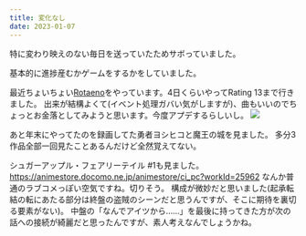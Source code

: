 ```yaml
---
title: 変化なし
date: 2023-01-07
---
```


特に変わり映えのない毎日を送っていたためサボっていました。

基本的に進捗産むかゲームをするかをしていました。

最近ちょいちょい[Rotaeno](https://www.rotaeno.com/ja)をやっています。4日くらいやってRating 13まで行きました。
出来が結構よくて(イベント処理ガバい気がしますが)、曲もいいのでちょっとお金落としてみようと思います。今度アプデするらしいし。
![](https://i.gyazo.com/9bd682883065a3c5876dc99758a1edd0.png)

あと年末にやってたのを録画してた勇者ヨシヒコと魔王の城を見ました。
多分3作品全部一回見たことあるんだけど全然覚えてない。

シュガーアップル・フェアリーテイル #1も見ました。
<https://animestore.docomo.ne.jp/animestore/ci_pc?workId=25962>
なんか普通のラブコメっぽい空気ですね。切りそう。
構成が微妙だと思いました(起承転結の転にあたる部分は終盤の盗賊のシーンだと思うんですが、そこに期待を裏切る要素がない)。
中盤の「なんでアイツから……」を最後に持ってきた方が次の話への接続が綺麗だと思ったんですが、素人考えなんでしょうかね。
